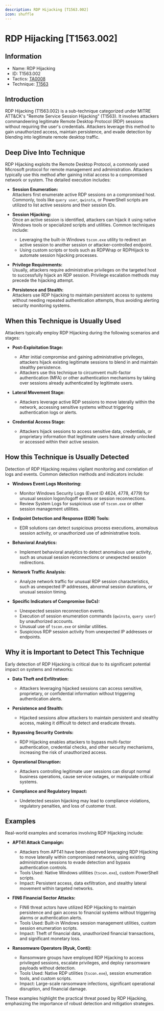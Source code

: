 ```yaml
---
description: RDP Hijacking [T1563.002]
icon: shuffle
---
```


# RDP Hijacking [T1563.002]

## Information

- Name: RDP Hijacking
- ID: T1563.002
- Tactics: [TA0008](../TA0008/TA0008.md)
- Technique: [T1563](./T1563.md)

## Introduction

RDP Hijacking (T1563.002) is a sub-technique categorized under MITRE ATT&CK's "Remote Service Session Hijacking" (T1563). It involves attackers commandeering legitimate Remote Desktop Protocol (RDP) sessions without requiring the user's credentials. Attackers leverage this method to gain unauthorized access, maintain persistence, and evade detection by blending into legitimate remote desktop traffic.

## Deep Dive Into Technique

RDP Hijacking exploits the Remote Desktop Protocol, a commonly used Microsoft protocol for remote management and administration. Attackers typically use this method after gaining initial access to a compromised network or system. The detailed execution includes:

- **Session Enumeration:**  
  Attackers first enumerate active RDP sessions on a compromised host. Commonly, tools like `query user`, `qwinsta`, or PowerShell scripts are utilized to list active sessions and their session IDs.

- **Session Hijacking:**  
  Once an active session is identified, attackers can hijack it using native Windows tools or specialized scripts and utilities. Common techniques include:

  - Leveraging the built-in Windows `tscon.exe` utility to redirect an active session to another session or attacker-controlled endpoint.
  - Using custom scripts or tools such as RDPWrap or RDPHijack to automate session hijacking processes.

- **Privilege Requirements:**  
  Usually, attackers require administrative privileges on the targeted host to successfully hijack an RDP session. Privilege escalation methods may precede the hijacking attempt.

- **Persistence and Stealth:**  
  Attackers use RDP hijacking to maintain persistent access to systems without needing repeated authentication attempts, thus avoiding alerting security monitoring systems.

## When this Technique is Usually Used

Attackers typically employ RDP Hijacking during the following scenarios and stages:

- **Post-Exploitation Stage:**

  - After initial compromise and gaining administrative privileges, attackers hijack existing legitimate sessions to blend in and maintain stealthy persistence.
  - Attackers use this technique to circumvent multi-factor authentication (MFA) or other authentication mechanisms by taking over sessions already authenticated by legitimate users.

- **Lateral Movement Stage:**

  - Attackers leverage active RDP sessions to move laterally within the network, accessing sensitive systems without triggering authentication logs or alerts.

- **Credential Access Stage:**
  - Attackers hijack sessions to access sensitive data, credentials, or proprietary information that legitimate users have already unlocked or accessed within their active session.

## How this Technique is Usually Detected

Detection of RDP Hijacking requires vigilant monitoring and correlation of logs and events. Common detection methods and indicators include:

- **Windows Event Logs Monitoring:**

  - Monitor Windows Security Logs (Event ID 4624, 4778, 4779) for unusual session logon/logoff events or session reconnections.
  - Review System Logs for suspicious use of `tscon.exe` or other session management utilities.

- **Endpoint Detection and Response (EDR) Tools:**

  - EDR solutions can detect suspicious process executions, anomalous session activity, or unauthorized use of administrative tools.

- **Behavioral Analytics:**

  - Implement behavioral analytics to detect anomalous user activity, such as unusual session reconnections or unexpected session redirections.

- **Network Traffic Analysis:**

  - Analyze network traffic for unusual RDP session characteristics, such as unexpected IP addresses, abnormal session durations, or unusual session timing.

- **Specific Indicators of Compromise (IoCs):**
  - Unexpected session reconnection events.
  - Execution of session enumeration commands (`qwinsta`, `query user`) by unauthorized accounts.
  - Unusual use of `tscon.exe` or similar utilities.
  - Suspicious RDP session activity from unexpected IP addresses or endpoints.

## Why it is Important to Detect This Technique

Early detection of RDP Hijacking is critical due to its significant potential impact on systems and networks:

- **Data Theft and Exfiltration:**

  - Attackers leveraging hijacked sessions can access sensitive, proprietary, or confidential information without triggering authentication alerts.

- **Persistence and Stealth:**

  - Hijacked sessions allow attackers to maintain persistent and stealthy access, making it difficult to detect and eradicate threats.

- **Bypassing Security Controls:**

  - RDP Hijacking enables attackers to bypass multi-factor authentication, credential checks, and other security mechanisms, increasing the risk of unauthorized access.

- **Operational Disruption:**

  - Attackers controlling legitimate user sessions can disrupt normal business operations, cause service outages, or manipulate critical systems.

- **Compliance and Regulatory Impact:**
  - Undetected session hijacking may lead to compliance violations, regulatory penalties, and loss of customer trust.

## Examples

Real-world examples and scenarios involving RDP Hijacking include:

- **APT41 Attack Campaign:**

  - Attackers from APT41 have been observed leveraging RDP Hijacking to move laterally within compromised networks, using existing administrative sessions to evade detection and bypass authentication controls.
  - Tools Used: Native Windows utilities (`tscon.exe`), custom PowerShell scripts.
  - Impact: Persistent access, data exfiltration, and stealthy lateral movement within targeted networks.

- **FIN6 Financial Sector Attacks:**

  - FIN6 threat actors have utilized RDP Hijacking to maintain persistence and gain access to financial systems without triggering alarms or authentication alerts.
  - Tools Used: Built-in Windows session management utilities, custom session enumeration scripts.
  - Impact: Theft of financial data, unauthorized financial transactions, and significant monetary loss.

- **Ransomware Operators (Ryuk, Conti):**
  - Ransomware groups have employed RDP Hijacking to access privileged sessions, escalate privileges, and deploy ransomware payloads without detection.
  - Tools Used: Native RDP utilities (`tscon.exe`), session enumeration tools, and custom scripts.
  - Impact: Large-scale ransomware infections, significant operational disruption, and financial damage.

These examples highlight the practical threat posed by RDP Hijacking, emphasizing the importance of robust detection and mitigation strategies.
